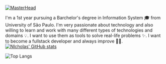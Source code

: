 [![MasterHead](https://c.tenor.com/wilYo_7wGKYAAAAC/tenor.gif)](https://github.com/zizo-xd)

I'm a 1st year pursuing a Barchelor's degree in Information System 🎓 from University of São Paulo. I'm very passionate about technology and also willing to learn and work with many different types of technologies and domains 💡. I want to use them as tools to solve real-life problems ✨. I want to become a fullstack developer and always improve 👨‍💻.
[![NIcholas' GitHub stats](https://github-readme-stats.vercel.app/api?username=zizo-xd)](https://github.com/anuraghazra/zizo-xd-readme-stats)

![Top Langs](https://github-readme-stats.vercel.app/api/top-langs/?username=zizo-xd&layout=compact)
